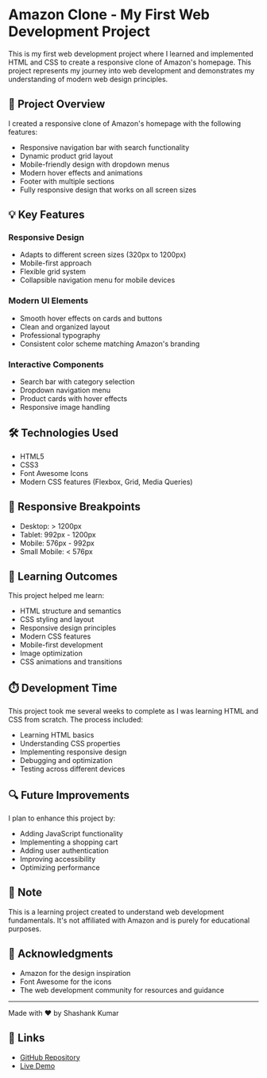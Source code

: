 # Amazon Clone - My First Web Development Project

This is my first web development project where I learned and implemented HTML and CSS to create a responsive clone of Amazon's homepage. This project represents my journey into web development and demonstrates my understanding of modern web design principles.

## 🚀 Project Overview

I created a responsive clone of Amazon's homepage with the following features:

- Responsive navigation bar with search functionality
- Dynamic product grid layout
- Mobile-friendly design with dropdown menus
- Modern hover effects and animations
- Footer with multiple sections
- Fully responsive design that works on all screen sizes

## 💡 Key Features

### Responsive Design

- Adapts to different screen sizes (320px to 1200px)
- Mobile-first approach
- Flexible grid system
- Collapsible navigation menu for mobile devices

### Modern UI Elements

- Smooth hover effects on cards and buttons
- Clean and organized layout
- Professional typography
- Consistent color scheme matching Amazon's branding

### Interactive Components

- Search bar with category selection
- Dropdown navigation menu
- Product cards with hover effects
- Responsive image handling

## 🛠️ Technologies Used

- HTML5
- CSS3
- Font Awesome Icons
- Modern CSS features (Flexbox, Grid, Media Queries)

## 📱 Responsive Breakpoints

- Desktop: > 1200px
- Tablet: 992px - 1200px
- Mobile: 576px - 992px
- Small Mobile: < 576px

## 🎯 Learning Outcomes

This project helped me learn:

- HTML structure and semantics
- CSS styling and layout
- Responsive design principles
- Modern CSS features
- Mobile-first development
- Image optimization
- CSS animations and transitions

## ⏱️ Development Time

This project took me several weeks to complete as I was learning HTML and CSS from scratch. The process included:

- Learning HTML basics
- Understanding CSS properties
- Implementing responsive design
- Debugging and optimization
- Testing across different devices

## 🔍 Future Improvements

I plan to enhance this project by:

- Adding JavaScript functionality
- Implementing a shopping cart
- Adding user authentication
- Improving accessibility
- Optimizing performance

## 📝 Note

This is a learning project created to understand web development fundamentals. It's not affiliated with Amazon and is purely for educational purposes.

## 🙏 Acknowledgments

- Amazon for the design inspiration
- Font Awesome for the icons
- The web development community for resources and guidance

---

Made with ❤️ by Shashank Kumar

## 🔗 Links

- [GitHub Repository](https://github.com/Shashank6717/Amazon-Clone-Frontend)
- [Live Demo](https://shashank6717.github.io/Amazon-Clone-Frontend/)
